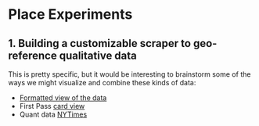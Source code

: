 # Place Experiments

## 1. Building a customizable scraper to geo-reference qualitative data
This is pretty specific, but it would be interesting to brainstorm some of the ways we might visualize and combine these kinds of data:

* [Formatted view of the data](https://codebeautify.org/jsonviewer/cbb2082f)
* First Pass [card view](https://codepen.io/vanwars/full/OJyWWrd)
* Quant data [NYTimes](https://github.com/nytimes/covid-19-data/blob/master/us-states.csv)
